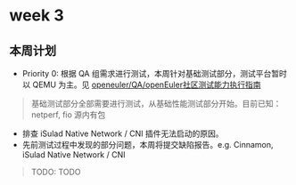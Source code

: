 # week 3

## 本周计划

- Priority 0: 根据 QA 组需求进行测试，本周针对基础测试部分，测试平台暂时以 QEMU 为主。见 [openeuler/QA/openEuler社区测试能力执行指南](https://gitee.com/openeuler/QA/blob/master/openEuler%E7%A4%BE%E5%8C%BA%E6%B5%8B%E8%AF%95%E8%83%BD%E5%8A%9B%E6%89%A7%E8%A1%8C%E6%8C%87%E5%8D%97/openEuler%E7%A4%BE%E5%8C%BA%E6%B5%8B%E8%AF%95%E8%83%BD%E5%8A%9B%E6%89%A7%E8%A1%8C%E6%8C%87%E5%8D%97.md)

> 基础测试部分全部需要进行测试，从基础性能测试部分开始。目前已知：netperf, fio 源内有包

- 排查 iSulad Native Network / CNI 插件无法启动的原因。
- 先前测试过程中发现的部分问题，本周将提交缺陷报告。e.g. Cinnamon, iSulad Native Network / CNI

> TODO: TODO
